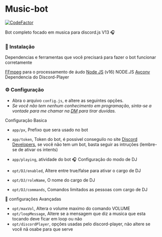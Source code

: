 # Music-bot
[![CodeFactor](https://www.codefactor.io/repository/github/yurixbr/music-bot-master/badge)](https://www.codefactor.io/repository/github/yurixbr/music-bot-master)

Bot completo focado em musica para discord.js V13 🎧



### 📑 Instalação

Dependencias e ferramentas que você precisará para fazer o bot funcionar corretamente

[FFmpeg](https://www.ffmpeg.org) para o processamento de áudo
[Node JS](https://nodejs.org/en/) (v16)   NODE.JS
[Avconv](https://libav.org/download) Dependencia do Discord-Player

### ⚙ Configuração

- Abra o arquivo `config.js`, e altere as seguintes opções.
- *Se você não tem nenhum conhecimento em programação, sinta-se a vontade para me chamar na [DM](https://twitter.com/YuriXbr) para tirar duvidas.*

Configuração Basica

- `app/px`, Prefixo que sera usado no bot
- `app/token`, Token do bot, é possivel conseguilo no site [Discord Developers](https://discordapp.com/developers/applications), se você não tem um bot, basta seguir as intruções (lembre-se de ativar os intents)
- `app/playing`, atividade do bot
 🎧 Configuração do modo de DJ

- `opt/DJ/enabled`, Altere entre true/false para ativar o cargo de DJ
- `opt/DJ/roleName`, O nome do cargo de DJ
- `opt/DJ/commands`, Comandos limitados as pessoas com cargo de DJ

🏸 configurações Avançadas

- `opt/maxVol`, Altera o volume maximo do comando VOLUME
- `opt/loopMessage`, Altere se a mensagem que diz a musica que esta tocando deve ficar em loop ou não
- `opt/discordPlayer`, opções usadas pelo discord-player, não altere se você nã osabe para que serve
